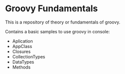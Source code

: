 # Groovy Fundamentals

This is a repository of theory or fundamentals of groovy. 

Contains a basic samples to use groovy in console: 

- Aplication
- AppClass
- Closures
- CollectionTypes
- DataTypes
- Methods
